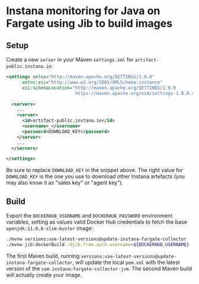 # Instana monitoring for Java on Fargate using Jib to build images

## Setup

Create a new `server` in your Maven `settings.xml` for `artifact-public.instana.io`:

```xml
<settings xmlns="http://maven.apache.org/SETTINGS/1.0.0"
      xmlns:xsi="http://www.w3.org/2001/XMLSchema-instance"
      xsi:schemaLocation="http://maven.apache.org/SETTINGS/1.0.0
                          https://maven.apache.org/xsd/settings-1.0.0.xsd">

  <servers>
    ...
    <server>
      <id>artifact-public.instana.io</id>
      <username>_</username>
      <password>DOWNLOAD_KEY</password>
    </server>
    ...
  </servers>

</settings>
```

Be sure to replace `DOWNLOAD_KEY` in the snippet above.
The right value for `DOWNLOAD_KEY` is the one you use to download other Instana artefacts (you may also know it as "sales key" or "agent key").

## Build

Export the `DOCKERHUB_USERNAME` and `DOCKERHUB_PASSWORD` environment variables, setting as values valid Docker Hub credentials to fetch the base `openjdk:11.0.8-slim-buster` image:

```sh
./mvnw versions:use-latest-versions@update-instana-fargate-collector
./mvnw jib:dockerBuild -Djib.from.auth.username=${DOCKERHUB_USERNAME} -Djib.from.auth.password=${DOCKERHUB_PASSWORD}
```

The first Maven build, running `versions:use-latest-versions@update-instana-fargate-collector`, will update the local `pom.xml` with the latest version of the `com.instana:fargate-collector-jvm`.
The second Maven build will actually create your image.
